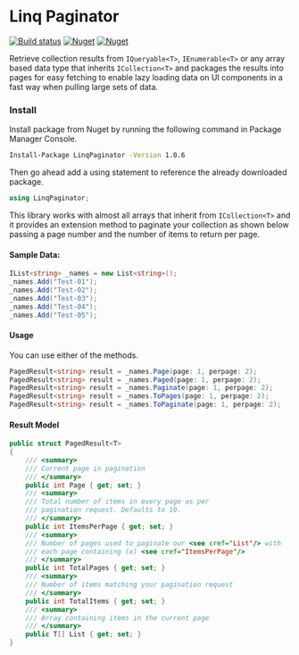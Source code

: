 # Linq Paginator

[![Build status](https://ci.appveyor.com/api/projects/status/fi3hf87pwmtdmsor?svg=true)](https://ci.appveyor.com/project/tmacharia/linq-paginator)
[![Nuget](https://img.shields.io/nuget/v/LinqPaginator.svg?style=popout)](https://www.nuget.org/packages/LinqPaginator/)
[![Nuget](https://img.shields.io/nuget/dt/LinqPaginator.svg)](https://www.nuget.org/packages/LinqPaginator/)


Retrieve collection results from `IQueryable<T>`, `IEnumerable<T>` or any array based data type that inherits `ICollection<T>` and packages the results into pages for easy fetching to enable lazy loading data on UI components in a fast way when pulling large sets of data.

### Install

Install package from Nuget by running the following command in Package Manager Console.

```bash
Install-Package LinqPaginator -Version 1.0.6
```

Then go ahead add a using statement to reference the already downloaded package.

```c#
using LinqPaginator;
```

This library works with almost all arrays that inherit from `ICollection<T>` and it provides an extension method to paginate your collection as shown below passing a page number and the number of items to return per page.

#### Sample Data:

```c#
IList<string> _names = new List<string>();
_names.Add("Test-01");
_names.Add("Test-02");
_names.Add("Test-03");
_names.Add("Test-04");
_names.Add("Test-05");
```
#### Usage

You can use either of the methods.

```c#
PagedResult<string> result = _names.Page(page: 1, perpage: 2);
PagedResult<string> result = _names.Paged(page: 1, perpage: 2);
PagedResult<string> result = _names.Paginate(page: 1, perpage: 2);
PagedResult<string> result = _names.ToPages(page: 1, perpage: 2);
PagedResult<string> result = _names.ToPaginate(page: 1, perpage: 2);
```

#### Result Model

```c#
public struct PagedResult<T> 
{
    /// <summary>
    /// Current page in pagination
    /// </summary>
    public int Page { get; set; }
    /// <summary>
    /// Total number of items in every page as per
    /// pagination request. Defaults to 10.
    /// </summary>
    public int ItemsPerPage { get; set; }
    /// <summary>
    /// Number of pages used to paginate our <see cref="List"/> with
    /// each page containing (x) <see cref="ItemsPerPage"/>
    /// </summary>
    public int TotalPages { get; set; }
    /// <summary>
    /// Number of items matching your pagination request
    /// </summary>
    public int TotalItems { get; set; }
    /// <summary>
    /// Array containing items in the current page 
    /// </summary>
    public T[] List { get; set; }
}
```
